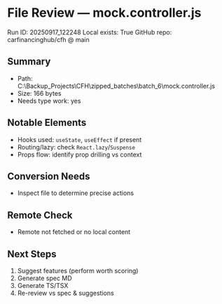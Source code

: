 # File Review — mock.controller.js
Run ID: 20250917_122248
Local exists: True
GitHub repo: carfinancinghub/cfh @ main

## Summary
- Path: C:\Backup_Projects\CFH\zipped_batches\batch_6\mock.controller.js
- Size: 166 bytes
- Needs type work: yes

## Notable Elements
- Hooks used: `useState`, `useEffect` if present
- Routing/lazy: check `React.lazy`/`Suspense`
- Props flow: identify prop drilling vs context

## Conversion Needs
- Inspect file to determine precise actions

## Remote Check
- Remote not fetched or no local content

## Next Steps
1) Suggest features (perform worth scoring)
2) Generate spec MD
3) Generate TS/TSX
4) Re-review vs spec & suggestions